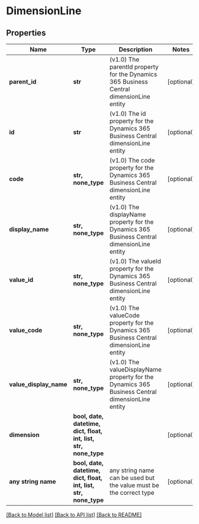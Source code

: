 # DimensionLine


## Properties
Name | Type | Description | Notes
------------ | ------------- | ------------- | -------------
**parent_id** | **str** | (v1.0) The parentId property for the Dynamics 365 Business Central dimensionLine entity | [optional] 
**id** | **str** | (v1.0) The id property for the Dynamics 365 Business Central dimensionLine entity | [optional] 
**code** | **str, none_type** | (v1.0) The code property for the Dynamics 365 Business Central dimensionLine entity | [optional] 
**display_name** | **str, none_type** | (v1.0) The displayName property for the Dynamics 365 Business Central dimensionLine entity | [optional] 
**value_id** | **str, none_type** | (v1.0) The valueId property for the Dynamics 365 Business Central dimensionLine entity | [optional] 
**value_code** | **str, none_type** | (v1.0) The valueCode property for the Dynamics 365 Business Central dimensionLine entity | [optional] 
**value_display_name** | **str, none_type** | (v1.0) The valueDisplayName property for the Dynamics 365 Business Central dimensionLine entity | [optional] 
**dimension** | **bool, date, datetime, dict, float, int, list, str, none_type** |  | [optional] 
**any string name** | **bool, date, datetime, dict, float, int, list, str, none_type** | any string name can be used but the value must be the correct type | [optional]

[[Back to Model list]](../README.md#documentation-for-models) [[Back to API list]](../README.md#documentation-for-api-endpoints) [[Back to README]](../README.md)


